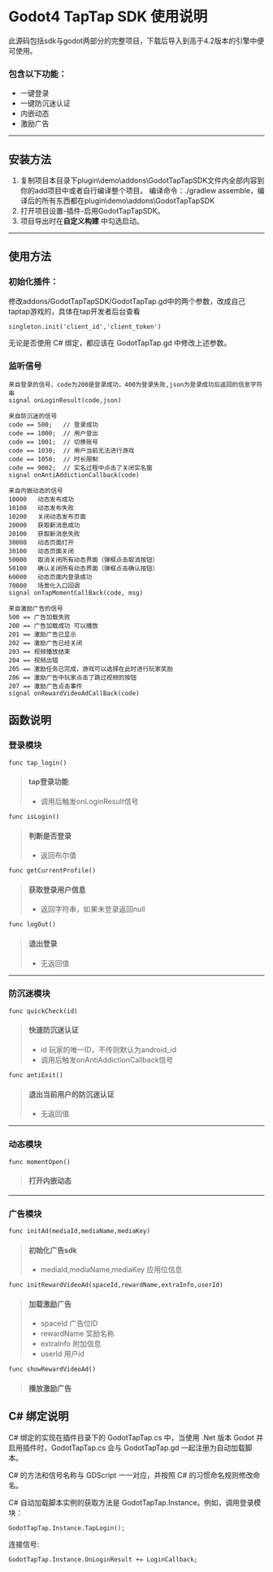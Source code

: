 # Godot4 TapTap SDK 使用说明

此源码包括sdk与godot两部分的完整项目，下载后导入到高于4.2版本的引擎中便可使用。

### 包含以下功能：
* 一键登录
* 一键防沉迷认证
* 内嵌动态
* 激励广告
_________________
## 安装方法
1. 复制项目本目录下plugin\demo\addons\GodotTapTapSDK文件内全部内容到你的add项目中或者自行编译整个项目。
   编译命令：./gradlew assemble，编译后的所有东西都在plugin\demo\addons\GodotTapTapSDK
2. 打开项目设置-插件-启用GodotTapTapSDK。
3. 项目导出时在**自定义构建** 中勾选启动。
_________________
## 使用方法
### 初始化插件：

修改addons/GodotTapTapSDK/GodotTapTap.gd中的两个参数，改成自己taptap游戏的，具体在tap开发者后台查看
```
singleton.init('client_id','client_token')
```
无论是否使用 C# 绑定，都应该在 GodotTapTap.gd 中修改上述参数。

### 监听信号
```
来自登录的信号，code为200是登录成功，400为登录失败,json为登录成功后返回的信息字符串
signal onLoginResult(code,json)

来自防沉迷的信号
code == 500;   // 登录成功
code == 1000;  // 用户登出
code == 1001;  // 切换账号
code == 1030;  // 用户当前无法进行游戏
code == 1050;  // 时长限制
code == 9002;  // 实名过程中点击了关闭实名窗
signal onAntiAddictionCallback(code)

来自内嵌动态的信号
10000	动态发布成功
10100	动态发布失败
10200	关闭动态发布页面
20000	获取新消息成功
20100	获取新消息失败
30000	动态页面打开
30100	动态页面关闭
50000	取消关闭所有动态界面（弹框点击取消按钮）
50100	确认关闭所有动态界面（弹框点击确认按钮）
60000	动态页面内登录成功
70000	场景化入口回调
signal onTapMomentCallBack(code, msg)

来自激励广告的信号
500 == 广告加载失败
200 == 广告加载成功 可以播放
201 == 激励广告已显示
202 == 激励广告已经关闭
203 == 视频播放结束
204 == 视频出错
205 == 激励任务已完成，游戏可以选择在此时进行玩家奖励
206 == 激励广告中玩家点击了跳过视频的按钮
207 == 激励广告点击事件
signal onRewardVideoAdCallBack(code)
```
## 函数说明
### 登录模块
```
func tap_login()
```
> #### tap登录功能
> - 调用后触发onLoginResult信号

```
func isLogin()
```
> #### 判断是否登录
> - 返回布尔值

```
func getCurrentProfile()
```
> #### 获取登录用户信息
> - 返回字符串，如果未登录返回null

```
func logOut()
```
> #### 退出登录
> - 无返回值
_________________
### 防沉迷模块
```
func quickCheck(id)
```
> #### 快速防沉迷认证
> - id 玩家的唯一ID，不传则默认为android_id
> - 调用后触发onAntiAddictionCallback信号

```
func antiExit()
```
> #### 退出当前用户的防沉迷认证
> - 无返回值
_________________
### 动态模块
```
func momentOpen()
```
> #### 打开内嵌动态
_________________
### 广告模块
```
func initAd(mediaId,mediaName,mediaKey)
```
> #### 初始化广告sdk
> - mediaId,mediaName,mediaKey 应用位信息

```
func initRewardVideoAd(spaceId,rewardName,extraInfo,userId)
```
> #### 加载激励广告
> - spaceId 广告位ID
> - rewardName 奖励名称
> - extraInfo 附加信息
> - userId 用户id

```
func showRewardVideoAd()
```
> #### 播放激励广告

## C# 绑定说明

C# 绑定的实现在插件目录下的 GodotTapTap.cs 中，当使用 .Net 版本 Godot 并启用插件时，GodotTapTap.cs 会与 GodotTapTap.gd 一起注册为自动加载脚本。

C# 的方法和信号名称与 GDScript 一一对应，并按照 C# 的习惯命名规则修改命名。

C# 自动加载脚本实例的获取方法是 GodotTapTap.Instance。例如，调用登录模块：
```
GodotTapTap.Instance.TapLogin();
```
连接信号:
```
GodotTapTap.Instance.OnLoginResult += LoginCallback;
```
